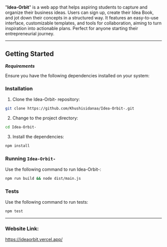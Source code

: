 "**Idea-Orbit**" is a web app that helps aspiring students to capture and organize their business ideas. Users can sign up, create their Idea Book, and jot down their concepts in a structured way. It features an easy-to-use interface, customizable templates, and tools for collaboration, aiming to turn inspiration into actionable plans. Perfect for anyone starting their entrepreneurial journey.

---

## Getting Started

**_Requirements_**

Ensure you have the following dependencies installed on your system:

### Installation

1. Clone the Idea-Orbit- repository:

```sh
git clone https://github.com/Khushisidanaa/Idea-Orbit-.git
```

2. Change to the project directory:

```sh
cd Idea-Orbit-
```

3. Install the dependencies:

```sh
npm install
```

### Running `Idea-Orbit-`

Use the following command to run Idea-Orbit-:

```sh
npm run build && node dist/main.js
```

### Tests

Use the following command to run tests:

```sh
npm test
```

---
### Website Link: 
https://ideaorbit.vercel.app/

